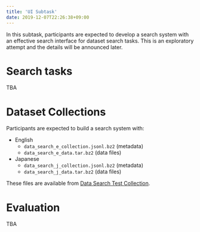 ```yaml
---
title: 'UI Subtask'
date: 2019-12-07T22:26:38+09:00
---
```


In this subtask, participants are expected to develop a search system 
with an effective search interface for dataset search tasks.
This is an exploratory attempt and the details will be announced later.


# Search tasks

TBA

# Dataset Collections

Participants are expected to build a search system with:
- English
  - `data_search_e_collection.jsonl.bz2` (metadata) 
  - `data_search_e_data.tar.bz2` (data files) 
- Japanese
  - `data_search_j_collection.jsonl.bz2` (metadata) 
  - `data_search_j_data.tar.bz2` (data files) 

These files are available from [Data Search Test Collection](/data/).


# Evaluation

TBA
